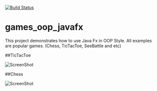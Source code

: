 [![Build Status](https://travis-ci.org/AalexbBoy/games_oop_javafx.svg?branch=master)](https://travis-ci.org/AalexbBoy/games_oop_javafx)

# games_oop_javafx
This project demonstrates how to use Java Fx in OOP Style. 
All examples are popular games. (Chess, TicTacToe, SeeBattle and etc)

##TicTacToe

![ScreenShot](images/TicTacToe.png)

##Chess

![ScreenShot](images/Chess.png)
